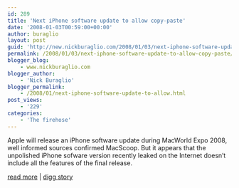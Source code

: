 ```yaml
---
id: 289
title: 'Next iPhone software update to allow copy-paste'
date: '2008-01-03T00:59:00+00:00'
author: buraglio
layout: post
guid: 'http://new.nickburaglio.com/2008/01/03/next-iphone-software-update-to-allow-copy-paste/'
permalink: /2008/01/03/next-iphone-software-update-to-allow-copy-paste/
blogger_blog:
    - www.nickburaglio.com
blogger_author:
    - 'Nick Buraglio'
blogger_permalink:
    - /2008/01/next-iphone-software-update-to-allow.html
post_views:
    - '229'
categories:
    - 'The firehose'
---
```


Apple will release an iPhone software update during MacWorld Expo 2008, well informed sources confirmed MacScoop. But it appears that the unpolished iPhone sofware version recently leaked on the Internet doesn’t include all the features of the final release.

[read more](http://www.macscoop.com/articles/2008/01/02/iphone-software-update-allow-copy-paste) | [digg story](http://digg.com/apple/Next_iPhone_software_update_to_allow_copy_paste)
